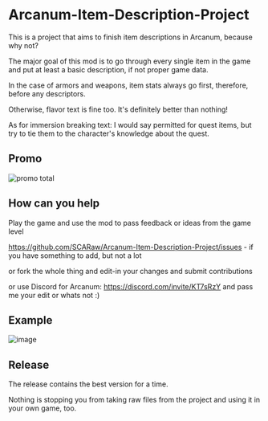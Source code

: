 # Arcanum-Item-Description-Project

This is a project that aims to finish item descriptions in Arcanum, because why not?

The major goal of this mod is to go through every single item in the game and put at least a basic description, if not proper game data.

In the case of armors and weapons, item stats always go first, therefore, before any descriptors.

Otherwise, flavor text is fine too. It's definitely better than nothing!

As for immersion breaking text: I would say permitted for quest items, but try to tie them to the character's knowledge about the quest.

## Promo

![promo total](https://github.com/user-attachments/assets/e717d4cc-f873-4c5c-815a-304c3d2afba9)

## How can you help

Play the game and use the mod to pass feedback or ideas from the game level

https://github.com/SCARaw/Arcanum-Item-Description-Project/issues - if you have something to add, but not a lot

or fork the whole thing and edit-in your changes and submit contributions

or use Discord for Arcanum: https://discord.com/invite/KT7sRzY and pass me your edit or whats not :)

## Example
![image](https://github.com/user-attachments/assets/b19336d4-e5d4-4170-bce6-1df6b821afcf)


## Release

The release contains the best version for a time.

Nothing is stopping you from taking raw files from the project and using it in your own game, too.
